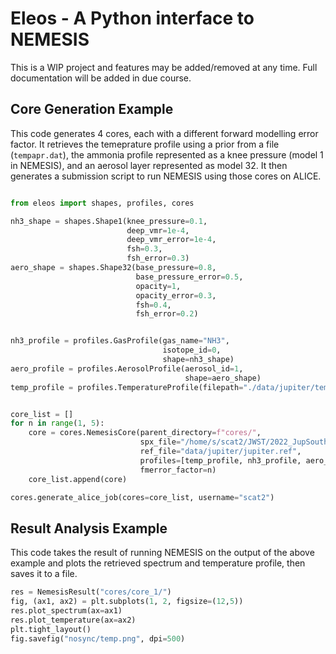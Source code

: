 # Eleos - A Python interface to NEMESIS

This is a WIP project and features may be added/removed at any time. Full documentation will be added in due course.

## Core Generation Example

This code generates 4 cores, each with a different forward modelling error factor. It retrieves the temeprature profile using a prior from a file (`tempapr.dat`), the ammonia profile represented as a knee pressure (model 1 in NEMESIS), and an aerosol layer represented as model 32. It then generates a submission script to run NEMESIS using those cores on ALICE.

```python

from eleos import shapes, profiles, cores

nh3_shape = shapes.Shape1(knee_pressure=0.1, 
                          deep_vmr=1e-4, 
                          deep_vmr_error=1e-4, 
                          fsh=0.3, 
                          fsh_error=0.3)
aero_shape = shapes.Shape32(base_pressure=0.8, 
                            base_pressure_error=0.5, 
                            opacity=1, 
                            opacity_error=0.3,
                            fsh=0.4,
                            fsh_error=0.2)


nh3_profile = profiles.GasProfile(gas_name="NH3", 
                                  isotope_id=0, 
                                  shape=nh3_shape)
aero_profile = profiles.AerosolProfile(aerosol_id=1, 
                                       shape=aero_shape)
temp_profile = profiles.TemperatureProfile(filepath="./data/jupiter/tempapr.dat")


core_list = []
for n in range(1, 5):
    core = cores.NemesisCore(parent_directory=f"cores/",
                             spx_file="/home/s/scat2/JWST/2022_JupSouthPole/zonal_spectra/sparse_55.0degS.spx",
                             ref_file="data/jupiter/jupiter.ref",
                             profiles=[temp_profile, nh3_profile, aero_profile],
                             fmerror_factor=n)
    core_list.append(core)

cores.generate_alice_job(cores=core_list, username="scat2")
```

## Result Analysis Example

This code takes the result of running NEMESIS on the output of the above example and plots the retrieved spectrum and temperature profile, then saves it to a file. 

```python
res = NemesisResult("cores/core_1/")
fig, (ax1, ax2) = plt.subplots(1, 2, figsize=(12,5))
res.plot_spectrum(ax=ax1)
res.plot_temperature(ax=ax2)
plt.tight_layout()
fig.savefig("nosync/temp.png", dpi=500)
```


